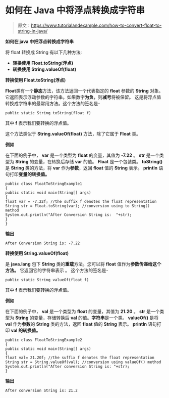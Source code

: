 # 如何在 Java 中将浮点转换成字符串

> 原文：<https://www.tutorialandexample.com/how-to-convert-float-to-string-in-java/>

**如何在 java 中把浮点转换成字符串**

将 float 转换成 String 有以下几种方法:

*   **转换使用 Float.toString(浮点)**
*   **转换使用 String.valueOf(float)**

**转换使用 Float.toString(浮点)**

**Float**类有一个**静态**方法，该方法返回一个代表指定的 **float** 参数的 **String** 对象。它返回表示浮动参数的字符串。如果数字**为负**，则**减号**将被保留。 这是将浮点值转换成字符串的最常用方法。这个方法的签名是-

```
public static String toString(float f)
```

其中 **f** 表示我们要转换的浮点值。

这个方法类似于 **String.valueOf(float)** 方法，除了它属于 **Float** 类。

**例如**

在下面的例子中， **var** 是一个类型为 **float** 的变量，其值为 **-7.22** 。 **str** 是一个类型为 **String** 的变量，在转换后存储 **var** 的值。 **Float** 是一个包装类。 **toString()** 是 **String** 类的方法，将 **var** 作为**参数**，返回 **float** 值的 **String** 表示。 **println** 语句打印**变量的转换值。**

```
public class FloatToStringExample1
{
public static void main(String[] args)
{
float var = -7.22f; //the suffix f denotes the float representation
String str = Float.toString(var); //conversion using to String() method
System.out.println("After Conversion String is:  "+str);
}
}
```

**输出**

```
After Conversion String is: -7.22
```

**转换使用 String.valueOf(float)**

是 **java.lang** 包下 **String** 类的**重载**方法。您可以将 **float** 值作为**参数传递给这个方法。** 它返回它的字符串表示 。 这个方法的签名是-

```
public static String valueOf(float f)
```

其中 **f** 表示我们要转换的浮点值。

**例如**

在下面的例子中， **val** 是一个类型为 **float** 的变量，其值为 **21.20** 。 **str** 是一个类型为 **String** 的变量，存储转换后 **val** 的值。**字符串**是一个类。 **valueOf()** 是将 **val** 作为**参数**的 **String** 类的方法，返回 **float** 值的 **String** 表示。 **println** 语句打印 **val 的转换值。**

```
public class FloatToStringExample2
{
public static void main(String[] args)
{
float val= 21.20f; //the suffix f denotes the float representation
String str = String.valueOf(val); //conversion using valueOf() method
System.out.println("After conversion String is: "+str);
}
```

**输出**

```
After conversion String is: 21.2
```